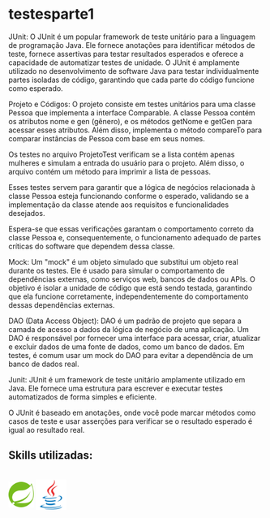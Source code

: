 # testesparte1

JUnit:
O JUnit é um popular framework de teste unitário para a linguagem de programação Java. Ele fornece anotações para identificar métodos de teste, fornece assertivas para testar resultados esperados e oferece a capacidade de automatizar testes de unidade. O JUnit é amplamente utilizado no desenvolvimento de software Java para testar individualmente partes isoladas de código, garantindo que cada parte do código funcione como esperado.

Projeto e Códigos:
O projeto consiste em testes unitários para uma classe Pessoa que implementa a interface Comparable. A classe Pessoa contém os atributos nome e gen (gênero), e os métodos getNome e getGen para acessar esses atributos. Além disso, implementa o método compareTo para comparar instâncias de Pessoa com base em seus nomes.

Os testes no arquivo ProjetoTest verificam se a lista contém apenas mulheres e simulam a entrada do usuário para o projeto. Além disso, o arquivo contém um método para imprimir a lista de pessoas.

Esses testes servem para garantir que a lógica de negócios relacionada à classe Pessoa esteja funcionando conforme o esperado, validando se a implementação da classe atende aos requisitos e funcionalidades desejados.

Espera-se que essas verificações garantam o comportamento correto da classe Pessoa e, consequentemente, o funcionamento adequado de partes críticas do software que dependem dessa classe.

Mock:
Um "mock" é um objeto simulado que substitui um objeto real durante os testes. Ele é usado para simular o comportamento de dependências externas, como serviços web, bancos de dados ou APIs. O objetivo é isolar a unidade de código que está sendo testada, garantindo que ela funcione corretamente, independentemente do comportamento dessas dependências externas.

DAO (Data Access Object):
DAO é um padrão de projeto que separa a camada de acesso a dados da lógica de negócio de uma aplicação. Um DAO é responsável por fornecer uma interface para acessar, criar, atualizar e excluir dados de uma fonte de dados, como um banco de dados. Em testes, é comum usar um mock do DAO para evitar a dependência de um banco de dados real.

Junit:
JUnit é um framework de teste unitário amplamente utilizado em Java. Ele fornece uma estrutura para escrever e executar testes automatizados de forma simples e eficiente. 

O JUnit é baseado em anotações, onde você pode marcar métodos como casos de teste e usar asserções para verificar se o resultado esperado é igual ao resultado real.

## Skills utilizadas:
<div style="display: inline_block"><br>
   <img align="center" alt="Spring" height="50" width="50" src="https://raw.githubusercontent.com/devicons/devicon/master/icons/spring/spring-original.svg">
  <img align="center" alt="Spring" height="60" width="60" src="https://raw.githubusercontent.com/devicons/devicon/master/icons/java/java-original.svg">
